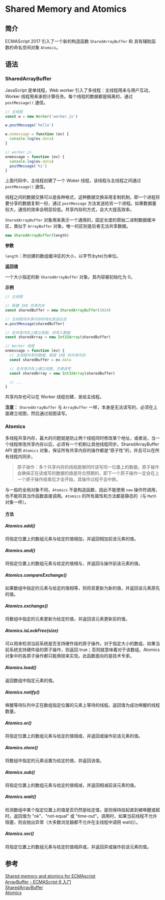 # Shared Memory and Atomics

## 简介

ECMAScript 2017 引入了一个新的构造函数 `SharedArrayBuffer` 和 具有辅助函数的命名空间对象 `Atomics`。

## 语法

### SharedArrayBuffer

JavaScript 是单线程，Web worker 引入了多线程：主线程用来与用户互动，Worker 线程用来承担计算任务。每个线程的数据都是隔离的，通过 `postMessage()` 通信。

```javascript
// 主线程
const w = new Worker('worker.js')

w.postMessage('hello')

w.onmessage = function (ev) {
  console.log(ev.data)
}
```

```javascript
// worker.js
onmessage = function (ev) {
  console.log(ev.data)
  postMessage('hi')
}
```

上面代码中，主线程创建了一个 Woker 线程，该线程与主线程之间通过 `postMessage()` 通信。

线程之间的数据交换可以是各种格式，这种数据交换采用复制机制，即一个进程将要分享的数据复制一份，通过 `postMessage` 方法发送给另一个进程。如果数据量较大，通信的效率会明显较低。共享内存的方式，会大大提高效率。

`SharedArrayBuffer` 对象用来表示一个通用的，固定长度的原始二进制数据缓冲区，类似于 `ArrayBuffer` 对象，唯一的区别是后者无法共享数据。

```javascript
new SharedArrayBuffer(length)
```

**参数**

`length`：所创建的数组缓冲区的大小，以字节(byte)为单位。

**返回值**

一个大小指定的新 `SharedArrayBuffer` 对象。其内容被初始化为 0。

**示例**

```javascript
// 主线程

// 新建 1KB 共享内存
const sharedBuffer = new SharedArrayBuffer(1024)

// 主线程将共享内存的地址发送出去
w.postMessage(sharedBuffer)

// 在共享内存上建立视图，供写入数据
const sharedArray = new Int32Array(sharedBuffer)
```

```javascript
// Worker 线程
onmessage = function (ev) {
  // 主线程共享的数据，就是 1KB 的共享内存
  const sharedBuffer = ev.data

  // 在共享内存上建立视图，方便读写
  const sharedArray = new Int32Array(sharedBuffer)

  // ...
}
```

共享内存也可以在 Worker 线程创建，发给主线程。

**注意：** `SharedArrayBuffer` 与 `ArrayBuffer` 一样，本身是无法读写的，必须在上面建立视图，然后通过视图读写。

### Atomics

多线程共享内存，最大的问题就是防止两个线程同时修改某个地址，或者说，当一个线程修改共享内存以后，必须有一个机制让其他线程同步。SharedArrayBuffer API 提供 `Atomics` 对象，保证所有共享内存的操作都是“原子性”的，并且可以在所有线程内同步。

> 原子操作：多个共享内存的线程能够同时读写同一位置上的数据。原子操作会确保正在读或写的数据的值是符合预期的，即下一个原子操作一定会在上一个原子操作结束后才会开始，其操作过程不会中断。

与一般的全局对象不同，`Atomics` 不是构造函数，因此不能使用 `new` 操作符调用，也不能将其当作函数直接调用。`Atomics` 的所有属性和方法都是静态的（与 `Math` 对象一样）。

#### 方法

##### Atomics.add()

将指定位置上的数组元素与给定的值相加，并返回相加前该元素的值。

##### Atomics.and()

将指定位置上的数组元素与给定的值相与，并返回与操作前该元素的值。

##### Atomics.compareExchange()

如果数组中指定的元素与给定的值相等，则将其更新为新的值，并返回该元素原先的值。

##### Atomics.exchange()

将数组中指定的元素更新为给定的值，并返回该元素更新前的值。

##### Atomics.isLockFree(size)

可以用来检测当前系统是否支持硬件级的原子操作。对于指定大小的数组，如果当前系统支持硬件级的原子操作，则返回 true；否则就意味着对于该数组，Atomics 对象中的各原子操作都只能用锁来实现。此函数面向的是技术专家。

##### Atomics.load()

返回数组中指定元素的值。

##### Atomics.notify()

唤醒等待队列中正在数组指定位置的元素上等待的线程。返回值为成功唤醒的线程数量。

##### Atomics.or()

将指定位置上的数组元素与给定的值相或，并返回或操作前该元素的值。

##### Atomics.store()

将数组中指定的元素设置为给定的值，并返回该值。

##### Atomics.sub()

将指定位置上的数组元素与给定的值相减，并返回相减前该元素的值。

##### Atomics.wait()

检测数组中某个指定位置上的值是否仍然是给定值，是则保持挂起直到被唤醒或超时。返回值为 "ok"、"not-equal" 或 "time-out"。调用时，如果当前线程不允许阻塞，则会抛出异常（大多数浏览器都不允许在主线程中调用 wait()）。

##### Atomics.xor()

将指定位置上的数组元素与给定的值相异或，并返回异或操作前该元素的值。

## 参考

[Shared memory and atomics for ECMAscript](https://github.com/tc39/ecmascript_sharedmem)  
[ArrayBuffer - ECMAScript 6 入门](https://es6.ruanyifeng.com/?search=SharedArrayBuffer&x=11&y=11#docs/arraybuffer#SharedArrayBuffer)  
[SharedArrayBuffer](https://developer.mozilla.org/zh-CN/docs/Web/JavaScript/Reference/Global_Objects/SharedArrayBuffer)  
[Atomics](https://developer.mozilla.org/zh-CN/docs/Web/JavaScript/Reference/Global_Objects/Atomics)
